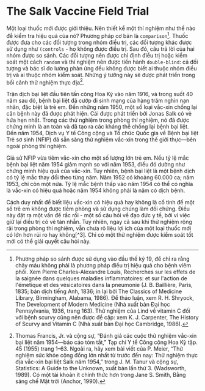 # The Salk Vaccine Field Trial
Một loại thuốc mới được giới thiệu. Nên thiết kể một thí nghiệm như thế nào để kiểm tra hiệu quả của nó? Phương pháp cơ bản là `comparison`[^1]. Thuốc được đưa cho các đối tượng trong nhóm điều trị, các đối tượng khác được sử dụng như `(controls`  - họ không được điều trị. Sau đó, câu trả lời của hai nhóm được so sánh. Các đối tượng nên được chỉ định điều trị hoặc kiểm soát một cách `random` và thí nghiệm nên được tiến hành `double-blind`: cả đối tượng và bác sĩ đo lường phản ứng đều không được biết ai thuộc nhóm điều trị và ai thuộc nhóm kiểm soát. Những ý tưởng này sẽ được phát triển trong bối cảnh thử nghiệm thực địa[^2].

Trận dịch bại liệt đầu tiên tấn công Hoa Kỳ vào năm 1916, và trong suốt 40 năm sau đó, bệnh bại liệt đã cướp đi sinh mạng của hàng trăm nghìn nạn nhân, đặc biệt là trẻ em. Đến những năm 1950, một số loại vắc-xin chống lại căn bệnh này đã được phát hiện. Cái được phát triển bởi Jonas Salk có vẻ hứa hẹn nhất. Trong các thử nghiệm trong phòng thí nghiệm, nó đã được chứng minh là an toàn và đã tạo ra các kháng thể chống lại bệnh bại liệt. Đến năm 1954, Dịch vụ Y tế Công cộng và Tổ chức Quốc gia về Bệnh bại liệt Trẻ sơ sinh (NFIP) đã sẵn sàng thử nghiệm vắc-xin trong thế giới thực—bên ngoài phòng thí nghiệm.

Giả sử NFIP vừa tiêm vắc-xin cho một số lượng lớn trẻ em. Nếu tỷ lệ mắc bệnh bại liệt năm 1954 giảm mạnh so với năm 1953, điều đó dường như chứng minh hiệu quả của vắc-xin. Tuy nhiên, bệnh bại liệt là một bệnh dịch có tỷ lệ mắc thay đổi theo từng năm. Năm 1952 có khoảng 60.000 ca; năm 1953, chỉ còn một nửa. Tỷ lệ mắc bệnh thấp vào năm 1954 có thể có nghĩa là vắc-xin có hiệu quả hoặc năm 1954 không phải là năm có dịch bệnh.

Cách duy nhất để biết liệu vắc-xin có hiệu quả hay không là cố tình để một số trẻ em không được tiêm phòng và sử dụng chúng làm đối chứng. Điều này đặt ra một vấn đề rắc rối - một số câu hỏi về đạo đức y tế, bởi vì việc giữ lại điều trị có vẻ tàn nhẫn. Tuy nhiên, ngay cả sau khi thử nghiệm rộng rãi trong phòng thí nghiệm, vẫn chưa rõ liệu lợi ích của một loại thuốc mới có lớn hơn rủi ro hay không[^3]. Chỉ có một thử nghiệm được kiểm soát tốt mới có thể giải quyết câu hỏi này.






[^1]: Phương pháp so sánh được sử dụng vào đầu thế kỷ 19, để chỉ ra rằng chảy máu không phải là phương pháp điều trị hiệu quả cho bệnh viêm phổi. Xem Pierre Charles-Alexandre Louis, Recherches sur les effets de la saignée dans quelques maladies inflammatoires: et sur l'action de l'émetique et des vésicatoires dans la pneumonie (J. B. Baillière, Paris, 1835; bản dịch tiếng Anh, 1836; in lại bởi The Classics of Medicine Library, Birmingham, Alabama, 1986). Để thảo luận, xem R. H. Shryock, The Development of Modern Medicine (Nhà xuất bản Đại học Pennsylvania, 1936, trang 163). Thử nghiệm của Lind về vitamin C đối với bệnh scurvy cũng nên được đề cập: xem K. J. Carpenter, The History of Scurvy and Vitamin C (Nhà xuất bản Đại học Cambridge, 1986).

[^2]: Thomas Francis, Jr. và cộng sự, “Đánh giá các cuộc thử nghiệm vắc-xin bại liệt năm 1954—báo cáo tóm tắt,” Tạp chí Y tế Công cộng Hoa Kỳ tập. 45 (1955) trang 1–63. Ngoài ra, hãy xem bài viết của P. Meier, “Thử nghiệm sức khỏe cộng đồng lớn nhất từ trước đến nay: Thử nghiệm thực địa vắc-xin bại liệt Salk năm 1954,” trong J. M. Tanur và cộng sự, Statistics: A Guide to the Unknown, xuất bản lần thứ 3. (Wadsworth, 1989). Có một tài khoản ít chính thức hơn trong Jane S. Smith, Bằng sáng chế Mặt trời (Anchor, 1990).
